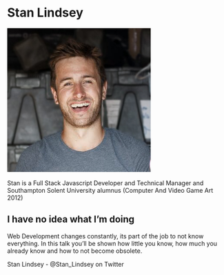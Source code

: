 # Stan Lindsey

![Stan Lindsey](stan.jpg)

Stan is a Full Stack Javascript Developer and Technical Manager and Southampton Solent University alumnus (Computer And Video Game Art 2012)


## I have no idea what I’m doing
Web Development changes constantly, its part of the job to not know everything. In this talk you’ll be shown how little you know, how much you already know and how to not become obsolete.

Stan Lindsey - @Stan_Lindsey on Twitter
